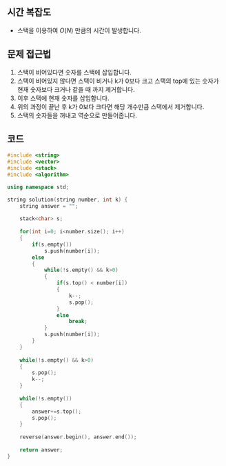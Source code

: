 ## 시간 복잡도
 - 스택을 이용하여 $O(N)$ 만큼의 시간이 발생합니다.

## 문제 접근법
 1. 스택이 비어있다면 숫자를 스택에 삽입합니다.
 2. 스택이 비어있지 않다면 스택이 비거나 k가 0보다 크고 스택의 top에 있는 숫자가 현재 숫자보다 크거나 같을 때 까지 제거합니다.
 3. 이후 스택에 현재 숫자를 삽입합니다.
 4. 위의 과정이 끝난 후 k가 0보다 크다면 해당 개수만큼 스택에서 제거합니다.
 5. 스택의 숫자들을 꺼내고 역순으로 만들어줍니다.

## 코드

```cpp
#include <string>
#include <vector>
#include <stack>
#include <algorithm>

using namespace std;

string solution(string number, int k) {
    string answer = "";
    
    stack<char> s;
    
    for(int i=0; i<number.size(); i++)
    {
        if(s.empty())
            s.push(number[i]);
        else
        {
            while(!s.empty() && k>0)
            {
                if(s.top() < number[i])
                {
                    k--;
                    s.pop();    
                }
                else
                    break;
            }
            s.push(number[i]);
        }
    }
    
    while(!s.empty() && k>0)
    {
        s.pop();
        k--;
    }
    
    while(!s.empty())
    {
        answer+=s.top();
        s.pop();
    }
    
    reverse(answer.begin(), answer.end());
    
    return answer;
}
```